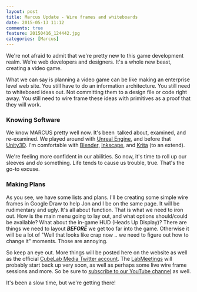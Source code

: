 ```yaml
---
layout: post
title: Marcus Update - Wire frames and whiteboards
date: 2015-05-13 11:12
comments: true
feature: 20150416_124442.jpg
categories: [Marcus]
---
```

We're not afraid to admit that we're pretty new to this game development realm. We're web developers and designers. It's a whole new beast, creating a video game.

What we can say is planning a video game can be like making an enterprise level web site. You still have to do an information architecture. You still need to whiteboard ideas out. Not committing them to a design file or code right away. You still need to wire frame these ideas with primitives as a proof that they will work.
<h3>Knowing Software</h3>
We know MARCUS pretty well now. It's been  talked about, examined, and re-examined. We played around with <a href="http://www.unrealengine.com" target="_blank">Unreal Engine</a>, and before that <a href="http://unity3d.com" target="_blank">Unity3D</a>. I'm comfortable with <a href="http://blender.org" target="_blank">Blender,</a> <a href="http://inkscape.org" target="_blank">Inkscape</a>, and <a href="http://krita.org" target="_blank">Krita</a> (to an extend).

We're feeling more confident in our abilities. So now, it's time to roll up our sleeves and <em>do</em> something. Life tends to cause us trouble, true. That's the go-to excuse.
<h3>Making Plans</h3>
As you see, we have some lists and plans. I'll be creating some simple wire frames in Google Draw to help Jon and I be on the same page. It will be rudimentary and ugly. It's all about function. That is what we need to iron out. How is the main menu going to lay out, and what options should/could be available? What about the in-game HUD (Heads Up Display)? There are things we need to layout <em><strong>BEFORE</strong></em> we get too far into the game. Otherwise it will be a lot of "Well that looks like crap now .. we need to figure out how to change it" moments. Those are annoying.

So keep an eye out. More things will be posted here on the website as well as the official <a href="http://twitter.com/cubelabmedia" target="_blank">CubeLab Media Twitter account</a>. The <a href="https://www.youtube.com/playlist?list=PLAUwg6U-j1vJ5qRzLddd3jodWv-v5EypQ" target="_blank">LabMeetings</a> will probably start back up very soon, as well as perhaps some live wire frame sessions and more. So be sure to <a href="https://www.youtube.com/user/CubeLabMediaVideos" target="_blank">subscribe to our YouTube channel</a> as well.

It's been a slow time, but we're getting there!
